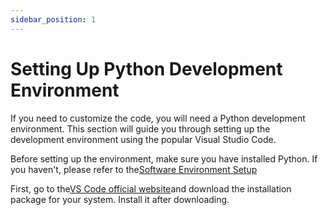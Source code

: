 ```yaml
---
sidebar_position: 1
---
```


# Setting Up Python Development Environment

If you need to customize the code, you will need a Python development environment. This section will guide you through setting up the development environment using the popular Visual Studio Code.

Before setting up the environment, make sure you have installed Python. If you haven't, please refer to the[Software Environment Setup](/cp2-tutorial/sec1-software.md)

First, go to the[VS Code official website](https://code.visualstudio.com/)and download the installation package for your system. Install it after downloading.
